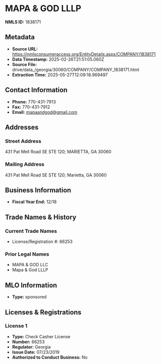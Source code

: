 # MAPA & GOD LLLP

**NMLS ID:** 1838171

## Metadata
- **Source URL:** https://nmlsconsumeraccess.org/EntityDetails.aspx/COMPANY/1838171
- **Data Timestamp:** 2025-02-26T21:51:05.060Z
- **Source File:** drive/data_/georgia/30060/COMPANY/COMPANY_1838171.html
- **Extraction Time:** 2025-05-27T12:09:18.969497

## Contact Information
- **Phone:** 770-431-7913
- **Fax:** 770-431-7912
- **Email:** mapaandgod@gmail.com

## Addresses
### Street Address
431 Pat Mell Road SE STE 120; MARIETTA, GA 30060

### Mailing Address
431 Pat Mell Road SE STE 120; Marietta, GA 30060

## Business Information
- **Fiscal Year End:** 12/18

## Trade Names & History
### Current Trade Names
- License/Registration #: 66253

### Prior Legal Names
- MAPA & GOD LLC
- Mapa & God LLLP

## MLO Information
- **Type:** sponsored

## Licenses & Registrations

### License 1
- **Type:** Check Casher License
- **Number:** 66253
- **Regulator:** Georgia
- **Issue Date:** 07/23/2019
- **Authorized to Conduct Business:** No
